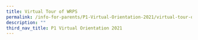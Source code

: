 ```yaml
---
title: Virtual Tour of WRPS
permalink: /info-for-parents/P1-Virtual-Orientation-2021/virtual-tour-of-wrps/permalink/
description: ""
third_nav_title: P1 Virtual Orientation 2021
---
```

